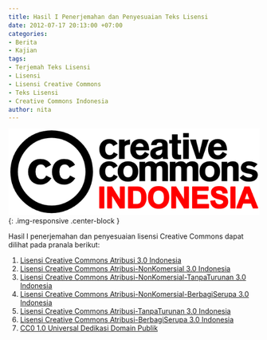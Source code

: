 ```yaml
---
title: Hasil I Penerjemahan dan Penyesuaian Teks Lisensi
date: 2012-07-17 20:13:00 +07:00
categories:
- Berita
- Kajian
tags:
- Terjemah Teks Lisensi
- Lisensi
- Lisensi Creative Commons
- Teks Lisensi
- Creative Commons Indonesia
author: nita
---
```


![Logo CCID.png](/uploads/Logo%20CCID.png){: .img-responsive .center-block }

Hasil I penerjemahan dan penyesuaian lisensi Creative Commons dapat dilihat pada pranala berikut:

1. [Lisensi Creative Commons Atribusi 3.0 Indonesia](http://wiki.creativecommons.org/Licenses/by/3.0LegalText_(Indonesian))
2. [Lisensi Creative Commons Atribusi-NonKomersial 3.0 Indonesia](http://wiki.creativecommons.org/Licenses/by-nc/3.0LegalText_(Indonesian))
3. [Lisensi Creative Commons Atribusi-NonKomersial-TanpaTurunan 3.0 Indonesia](http://wiki.creativecommons.org/Licenses/by-nc-nd/3.0LegalText_(Indonesian))
4. [Lisensi Creative Commons Atribusi-NonKomersial-BerbagiSerupa 3.0 Indonesia](http://wiki.creativecommons.org/Licenses/by-nc-sa/3.0LegalText_(Indonesian))
5. [Lisensi Creative Commons Atribusi-TanpaTurunan 3.0 Indonesia](http://wiki.creativecommons.org/Licenses/by-nd/3.0LegalText_(Indonesian))
6. [Lisensi Creative Commons Atribusi-BerbagiSerupa 3.0 Indonesia](http://wiki.creativecommons.org/Licenses/by-sa/3.0LegalText_(Indonesian))
7. [CC0 1.0 Universal Dedikasi Domain Publik](http://wiki.creativecommons.org/Publicdomain/zero/1.0/LegalText_(Indonesian))